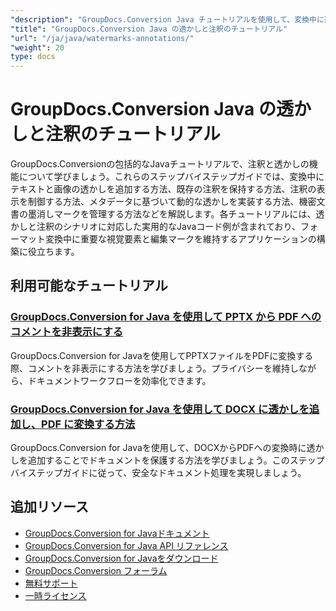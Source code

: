 ```yaml
---
"description": "GroupDocs.Conversion Java チュートリアルを使用して、変換中に透かしを追加および管理し、ドキュメントの注釈を処理する方法を学習します。"
"title": "GroupDocs.Conversion Java の透かしと注釈のチュートリアル"
"url": "/ja/java/watermarks-annotations/"
"weight": 20
type: docs
---
```

# GroupDocs.Conversion Java の透かしと注釈のチュートリアル

GroupDocs.Conversionの包括的なJavaチュートリアルで、注釈と透かしの機能について学びましょう。これらのステップバイステップガイドでは、変換中にテキストと画像の透かしを追加する方法、既存の注釈を保持する方法、注釈の表示を制御する方法、メタデータに基づいて動的な透かしを実装する方法、機密文書の墨消しマークを管理する方法などを解説します。各チュートリアルには、透かしと注釈のシナリオに対応した実用的なJavaコード例が含まれており、フォーマット変換中に重要な視覚要素と編集マークを維持するアプリケーションの構築に役立ちます。

## 利用可能なチュートリアル

### [GroupDocs.Conversion for Java を使用して PPTX から PDF へのコメントを非表示にする](./hide-comments-pptx-pdf-groupdocs-conversion-java/)
GroupDocs.Conversion for Javaを使用してPPTXファイルをPDFに変換する際、コメントを非表示にする方法を学びましょう。プライバシーを維持しながら、ドキュメントワークフローを効率化できます。

### [GroupDocs.Conversion for Java を使用して DOCX に透かしを追加し、PDF に変換する方法](./add-watermark-docx-pdf-groupdocs-conversion-java/)
GroupDocs.Conversion for Javaを使用して、DOCXからPDFへの変換時に透かしを追加することでドキュメントを保護する方法を学びましょう。このステップバイステップガイドに従って、安全なドキュメント処理を実現しましょう。

## 追加リソース

- [GroupDocs.Conversion for Javaドキュメント](https://docs.groupdocs.com/conversion/java/)
- [GroupDocs.Conversion for Java API リファレンス](https://reference.groupdocs.com/conversion/java/)
- [GroupDocs.Conversion for Javaをダウンロード](https://releases.groupdocs.com/conversion/java/)
- [GroupDocs.Conversion フォーラム](https://forum.groupdocs.com/c/conversion)
- [無料サポート](https://forum.groupdocs.com/)
- [一時ライセンス](https://purchase.groupdocs.com/temporary-license/)